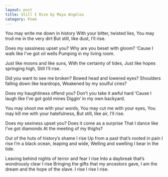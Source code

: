 ```yaml
---
layout: post
title: Still I Rise by Maya Angelou
category: Poem
---
```


You may write me down in history
With your bitter, twisted lies,
You may trod me in the very dirt
But still, like dust, I’ll rise.

Does my sassiness upset you?
Why are you beset with gloom?
‘Cause I walk like I’ve got oil wells
Pumping in my living room.

Just like moons and like suns,
With the certainty of tides,
Just like hopes springing high,
Still I’ll rise.

Did you want to see me broken?
Bowed head and lowered eyes?
Shoulders falling down like teardrops,
Weakened by my soulful cries?

Does my haughtiness offend you?
Don’t you take it awful hard
‘Cause I laugh like I’ve got gold mines
Diggin’ in my own backyard.

You may shoot me with your words,
You may cut me with your eyes,
You may kill me with your hatefulness,
But still, like air, I’ll rise.

Does my sexiness upset you?
Does it come as a surprise
That I dance like I’ve got diamonds
At the meeting of my thighs?

Out of the huts of history’s shame
I rise
Up from a past that’s rooted in pain
I rise
I’m a black ocean, leaping and wide,
Welling and swelling I bear in the tide.

Leaving behind nights of terror and fear
I rise
Into a daybreak that’s wondrously clear
I rise
Bringing the gifts that my ancestors gave,
I am the dream and the hope of the slave.
I rise
I rise
I rise.

